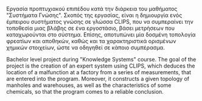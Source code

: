 Εργασία προπτυχιακού επιπέδου κατά την διάρκεια του μαθήματος "Συστήματα Γνώσης". Σκοπός της εργασίας, είναι η δημιουργία ενός έμπειρου συστήματος γνώσης σε γλώσσα CLIPS, που να συμπεραίνει την τοποθεσία μιας βλάβης σε ένα εργοστάσιο, βάσει μετρήσεων που καταχωρούνται στο σύστημα. Επίσης, αποτυπώνει μία δοσμένη τοπολογία φρεατίων και αποθηκών, καθώς και τα χαρακτηριστικά ορισμένων χημικών στοιχείων, ώστε να οδηγηθεί σε κάποιο συμπέρασμα.

Bachelor level project during "Knowledge Systems" course. The goal of the project is the creation of an expert system using CLIPS, which deduces the location of a malfunction at a factory from a series of measurements, that are entered into the program. Moreover, it constructs a given topology of manholes and warehouses, as well as the characteristics of some chemicals, so that the program comes to a reliable conclusion.

